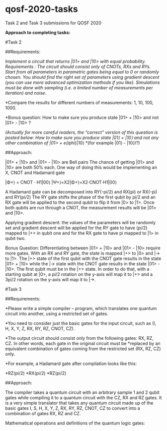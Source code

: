 # qosf-2020-tasks
Task 2 and Task 3 submissions for QOSF 2020

**Approach to completing tasks:** 

#Task 2 

##Requirements: 

*Implement a circuit that returns |01> and |10> with equal probability.
Requirements :
The circuit should consist only of CNOTs, RXs and RYs. 
Start from all parameters in parametric gates being equal to 0 or randomly chosen. 
You should find the right set of parameters using gradient descent (you can use more advanced optimization methods if you like). 
Simulations must be done with sampling (i.e. a limited number of measurements per iteration) and noise.*

*Compare the results for different numbers of measurements: 1, 10, 100, 1000. 

*Bonus question:
How to make sure you produce state |01> + |10> and not |01> - |10> ?

*(Actually for more careful readers, the “correct” version of this question is posted below:
How to make sure you produce state  |01⟩  +  |10⟩  and not any other combination of |01> + e(i*phi)|10⟩ *(for example |01⟩  -  |10⟩)?)

##Approach: 

|01> + |10> and |01> - |10> are Bell pairs 
The chance of getting |01> and |10> are both 50% each. 
One way of doing this would be implementing an X, CNOT and Hadamard gate

|Φ+⟩ = CNOT ⋅ H1|00⟩ 
|Ψ+⟩=X2|Φ+⟩=X2⋅CNOT⋅H1|00⟩

A Hadamard gate can be decomposed into RY(-pi/2) and RX(pi) or RX(-pi) and RY(pi/2)
The RY gate shifts the phase of the first qubit by pi/2 and an RX gate will be applied to the second qubit to flip it from |0> to |1>. Once both qubits are run through a CNOT, the measurement results will be |01> and |10>. 

Applying gradient descent: the values of the parameters will be randomly set and gradient descent will be applied for the RY gate to have (pi/2) mapped to |+> in qubit one and for the RX gate to have pi mapped to |1> in qubit two. 

Bonus Question: 
Differentiating between |01> + |10> and |01> - |10>  require more gates. With an RX and RY gate, the state is mapped |+> to |0> and |-> to |1>. The |+> state of the first qubit with the CNOT gate results in the state |01> + |10>  while the |-> state with the CNOT gate results in the state |01> - |10>. The first qubit must be in the |+> state. In order to do that, with a starting qubit at |0>, a pi/2 rotation on the y-axis will map it to |+> and a 3pi/2 rotation on the y-axis will map it to |->. 

#Task 3

##Requirements: 

*Please write a simple compiler – program, which translates one quantum circuit into another, using a restricted set of gates.

*You need to consider just the basic gates for the input circuit, such as (I, H, X, Y, Z, RX, RY, RZ, CNOT, CZ).

*The output circuit should consist only from the following gates: RX, RZ, CZ. In other words, each gate in the original circuit must be *replaced by an equivalent combination of gates coming from the restricted set (RX, RZ, CZ) only.

*For example, a Hadamard gate after compilation looks like this:

*RZ(pi/2)
*RX(pi/2)
*RZ(pi/2)

##Approach: 

The compiler takes a quantum circuit with an arbitrary sample 1 and 2 qubit gates while compiling it to a quantum circuit with the CZ, RX and RZ gates. 
It is a very simple translator that takes any quantum circuit made up of the basic gates I, S, H, X, Y, Z, RX, RY, RZ, CNOT, CZ to convert into a combination of gates RX, RZ and CZ.

Mathematical operations and definitions of the quantum logic gates:




